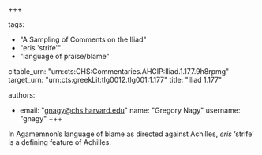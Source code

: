 +++

tags:
- "A Sampling of Comments on the Iliad"
- "eris  &#39;strife&#39;"
- "language of praise/blame"

citable_urn: "urn:cts:CHS:Commentaries.AHCIP:Iliad.1.177.9h8rpmg"
target_urn: "urn:cts:greekLit:tlg0012.tlg001:1.177"
title: "Iliad 1.177"

authors:
- email: "gnagy@chs.harvard.edu"
  name: "Gregory Nagy"
  username: "gnagy"
+++

<p>In Agamemnon’s language of blame as directed against Achilles, <em>eris</em> ‘strife’ is a defining feature of Achilles. </p>